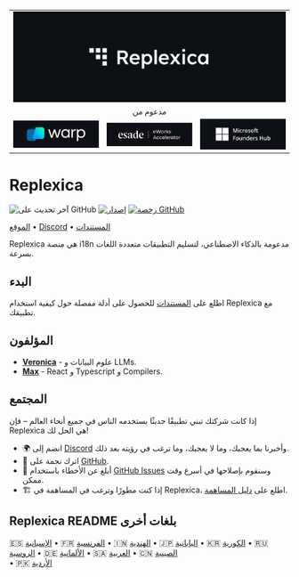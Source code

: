 <table width="100%">
    <tr>
        <td colspan="3">
            <a href="https://replexica.com">
                <img src="/content/banner.dark.png" width="100%" />
            </a>
        </td>
    </tr>
    <tr>
        <td colspan="3" align="center">
            مدعوم من
        </td>
    </tr>
    <tr>
        <td width="33%">
            <a target="_blank" href="https://www.warp.dev/?utm_source=github&utm_medium=referral&utm_campaign=replexica_20240626">
                <img src="/content/warp.dark.png" />
            </a>
        </td>
        <td width="33%">
            <a target="_blank" href="https://www.esade.edu/en/learning-innovation/rambla/eworks">
                <img src="/content/eworks.dark.png" />
            </a>
        </td>
        <td width="33%">
            <a target="_blank" href="https://foundershub.startups.microsoft.com">
                <img src="/content/ms-f-hub.dark.png" />
            </a>
        </td>
    </tr>
</table>

# Replexica

![آخر تحديث على GitHub](https://img.shields.io/github/last-commit/replexica/replexica)
[![إصدار](https://github.com/replexica/replexica/actions/workflows/release.yml/badge.svg)](https://github.com/replexica/replexica/actions/workflows/release.yml)
[![رخصة GitHub](https://img.shields.io/github/license/replexica/replexica)](https://github.com/replexica/replexica/blob/main/LICENSE.md)

[الموقع](https://replexica.com) •
[Discord](https://replexica.com/go/discord) •
[المستندات](https://replexica.com/go/docs)

Replexica هي منصة i18n مدعومة بالذكاء الاصطناعي، لتسليم التطبيقات متعددة اللغات بسرعة.

## البدء

اطلع على [المستندات](https://replexica.com/go/docs) للحصول على أدلة مفصلة حول كيفية استخدام Replexica مع تطبيقك.

## المؤلفون

* **[Veronica](https://github.com/vrcprl)** - علوم البيانات و LLMs.
* **[Max](https://github.com/maxprilutskiy)** - React و Typescript و Compilers.

## المجتمع

إذا كانت شركتك تبني تطبيقًا حديثًا يستخدمه الناس في جميع أنحاء العالم – فإن Replexica هي الحل لك!

* 🌍 انضم إلى [Discord](https://discord.gg/GeK6AuSqzw) وأخبرنا بما يعجبك، وما لا يعجبك، وما ترغب في رؤيته بعد ذلك.
* 🌟 اترك نجمة على [GitHub](https://github.com/replexica/replexica).
* 🐞 أبلغ عن الأخطاء باستخدام [GitHub Issues](https://github.com/replexica/replexica/issues) وسنقوم بإصلاحها في أسرع وقت ممكن.
* 🏗️ إذا كنت مطورًا وترغب في المساهمة في Replexica، اطلع على [دليل المساهمة](./CONTRIBUTING.md).

## Replexica README بلغات أخرى

🇪🇸 [الإسبانية](/readme/es.md) •
🇫🇷 [الفرنسية](/readme/fr.md) •
🇮🇳 [الهندية](/readme/hi.md) •
🇯🇵 [اليابانية](/readme/ja.md) •
🇰🇷 [الكورية](/readme/ko.md) •
🇷🇺 [الروسية](/readme/ru.md) •
🇩🇪 [الألمانية](/readme/de.md) •
🇸🇦 [العربية](/readme/ar.md) •
🇨🇳 [الصينية](/readme/zh.md)<br> •
🇵🇰 [الأردية](/readme/ur.md)
